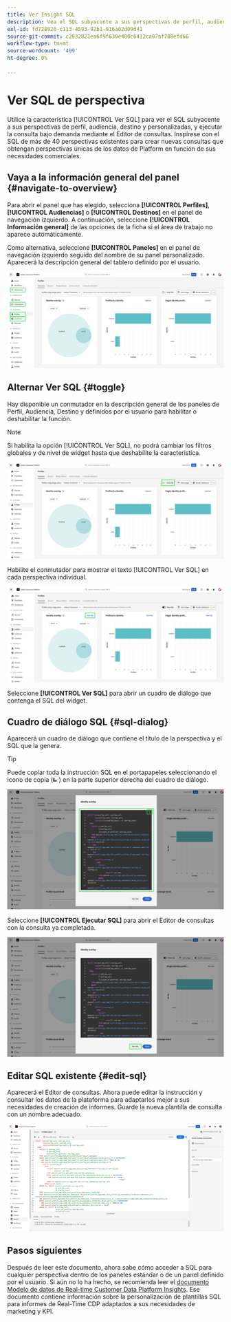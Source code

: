 ```yaml
---
title: Ver Insight SQL
description: Vea el SQL subyacente a sus perspectivas de perfil, audiencia, destino y personalizadas, y ejecute la consulta bajo demanda mediante el Editor de consultas.
exl-id: fd728926-c113-4593-92b1-916a02d09d41
source-git-commit: c2832821ea6f9f630e480c6412ca07af788efd66
workflow-type: tm+mt
source-wordcount: '409'
ht-degree: 0%

---
```


# Ver SQL de perspectiva

Utilice la característica [!UICONTROL Ver SQL] para ver el SQL subyacente a sus perspectivas de perfil, audiencia, destino y personalizadas, y ejecutar la consulta bajo demanda mediante el Editor de consultas. Inspírese con el SQL de más de 40 perspectivas existentes para crear nuevas consultas que obtengan perspectivas únicas de los datos de Platform en función de sus necesidades comerciales.

## Vaya a la información general del panel {#navigate-to-overview}

Para abrir el panel que has elegido, selecciona **[!UICONTROL Perfiles]**, **[!UICONTROL Audiencias]** o **[!UICONTROL Destinos]** en el panel de navegación izquierdo. A continuación, seleccione **[!UICONTROL Información general]** de las opciones de la ficha si el área de trabajo no aparece automáticamente.

Como alternativa, seleccione **[!UICONTROL Paneles]** en el panel de navegación izquierdo seguido del nombre de su panel personalizado. Aparecerá la descripción general del tablero definido por el usuario.

![Se ha resaltado la interfaz de usuario del Experience Platform con [!UICONTROL Perfiles], [!UICONTROL Audiencias], [!UICONTROL Destinos] y [!UICONTROL Paneles].](./images/view-sql/dashboard-navigation.png)

## Alternar Ver SQL {#toggle}

Hay disponible un conmutador en la descripción general de los paneles de Perfil, Audiencia, Destino y definidos por el usuario para habilitar o deshabilitar la función.

>[!NOTE]
>
>Si habilita la opción [!UICONTROL Ver SQL], no podrá cambiar los filtros globales y de nivel de widget hasta que deshabilite la característica.

![Se resaltó la opción de [!UICONTROL Ver SQL].](./images/view-sql/view-sql-toggle.png)

Habilite el conmutador para mostrar el texto [!UICONTROL Ver SQL] en cada perspectiva individual.

![Se ha resaltado una perspectiva con [!UICONTROL Ver SQL].](./images/view-sql/insight-view-sql.png)

Seleccione **[!UICONTROL Ver SQL]** para abrir un cuadro de diálogo que contenga el SQL del widget.

## Cuadro de diálogo SQL {#sql-dialog}

Aparecerá un cuadro de diálogo que contiene el título de la perspectiva y el SQL que la genera.

>[!TIP]
>
>Puede copiar toda la instrucción SQL en el portapapeles seleccionando el icono de copia (![El icono de copia.](/help/images/icons/copy.png)) en la parte superior derecha del cuadro de diálogo.

![Cuadro de diálogo de perspectiva con la instrucción SQL resaltada.](./images/view-sql/sql-dialog.png)

Seleccione **[!UICONTROL Ejecutar SQL]** para abrir el Editor de consultas con la consulta ya completada.

![Se ha resaltado un cuadro de diálogo de perspectiva con [!UICONTROL Ejecutar SQL].](./images/view-sql/run-sql.png)

## Editar SQL existente {#edit-sql}

Aparecerá el Editor de consultas. Ahora puede editar la instrucción y consultar los datos de la plataforma para adaptarlos mejor a sus necesidades de creación de informes. Guarde la nueva plantilla de consulta con un nombre adecuado.

![El editor de consultas con el SQL de perspectiva elegido ya se ha completado.](./images/view-sql/edit-sql.png)

## Pasos siguientes

Después de leer este documento, ahora sabe cómo acceder a SQL para cualquier perspectiva dentro de los paneles estándar o de un panel definido por el usuario. Si aún no lo ha hecho, se recomienda leer el [documento Modelo de datos de Real-time Customer Data Platform Insights](./data-models/cdp-insights-data-model-b2c.md). Ese documento contiene información sobre la personalización de plantillas SQL para informes de Real-Time CDP adaptados a sus necesidades de marketing y KPI.
